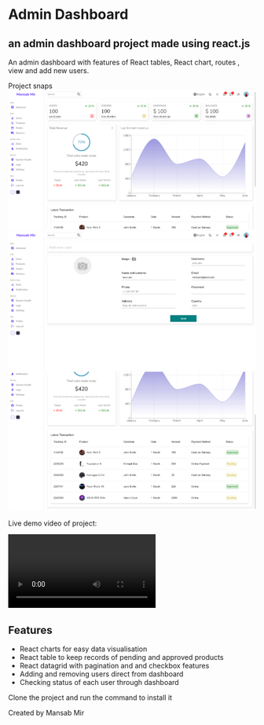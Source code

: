 # Admin Dashboard
## an admin dashboard project made using react.js

An admin dashboard with features of React tables, React chart, routes , view and add new users.

Project snaps
![Alt text](public/assets/dashboard2.png)
![Alt text](public/assets/dashboard1.png)
![Alt text](public/assets/dashboard3.png)

Live demo video of project:

<video src="public/assets/dashboard.mp4" controls title="Title"></video>


## Features

- React charts for easy data visualisation
- React table to keep records of pending and approved products
- React datagrid with pagination and and checkbox features
- Adding  and removing users direct from dashboard
- Checking status of each user through dashboard

Clone the project and run the command to install it

Created by Mansab Mir

